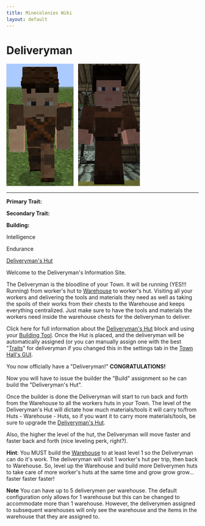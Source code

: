 ```yaml
---
title: Minecolonies Wiki
layout: default
---
```

# Deliveryman

<div class="infobox box text-center">
<img src="../../assets/images/workers/D-man_M.png" alt="Deliveryman Male" />&nbsp;&nbsp;&nbsp;<img src="../../assets/images/workers/D-man_F.png" alt="Deliveryman Female" />
<hr />
  <div class="row section-text text-left">
    <div class="col">
      <p><strong>Primary Trait:</strong></p>
      <p><strong>Secondary Trait:</strong></p>
      <p><strong>Building:</strong></p>
    </div>
    <div class="col">
      <p class="traitp">Intelligence</p>
      <p class="traits">Endurance</p>
      <p><a href="../buildings/deliveryman">Deliveryman's Hut</a></p>
    </div>
  </div>
</div>

Welcome to the Deliveryman's Information Site.

The Deliveryman is the bloodline of your Town. It will be running (YES!!! Running) from worker's hut to [Warehouse](../../source/buildings/warehouse) to worker's hut. Visiting all your workers and delivering the tools and materials they need as well as taking the spoils of their works from their chests to the Warehouse and keeps everything centralized. Just make sure to have the tools and materials the workers need inside the warehouse chests for the deliveryman to deliver.

Click here for full information about the [Deliveryman's Hut](../buildings/deliveryman) block and using your [Building Tool](../items/buildingtool). Once the Hut is placed, and the deliveryman will be automatically assigned (or you can manually assign one with the best "[Traits](../systems/workerinfo)" for deliveryman if you changed this in the settings tab in the [Town Hall's GUI](../../source/buildings/townhall).

You now officially have a "Deliveryman!" **CONGRATULATIONS!**

Now you will have to issue the builder the "Build" assignment so he can build the "Deliveryman's Hut".

Once the builder is done the Deliveryman will start to run back and forth from the Warehouse to all the workers huts in your Town. The level of the Deliveryman's Hut will dictate how much materials/tools it will carry to/from Huts - Warehouse - Huts, so if you want it to carry more materials/tools, be sure to upgrade the [Deliveryman's Hut](../buildings/deliveryman).

Also, the higher the level of the hut, the Deliveryman will move faster and faster back and forth (nice leveling perk, right?).

**Hint**: You MUST build the [Warehouse](../../source/buildings/warehouse) to at least level 1 so the Deliveryman can do it's work. The deliveryman will visit 1 worker's hut per trip, then back to Warehouse. So, level up the Warehouse and build more Deliverymen huts to take care of more worker's huts at the same time and grow grow grow... faster faster faster!

**Note** You can have up to 5 deliverymen per warehouse. The default configuration only allows for 1 warehouse but this can be changed to accommodate more than 1 warehouse. However, the deliverymen assigned to subsequent warehouses will only see the warehouse and the items in the warehouse that they are assigned to. 

